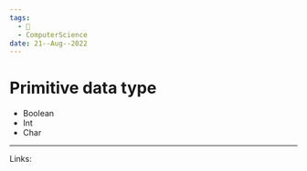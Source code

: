 ```yaml
---
tags:
  - 🌱
  - ComputerScience 
date: 21--Aug--2022
---
```


# Primitive data type

- Boolean
- Int
- Char

---
Links: 